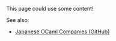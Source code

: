 This page could use some content!

See also:

- [Japanese OCaml Companies (GitHub)](https://github.com/yoshihiro503/japanese-ocaml-companies)
